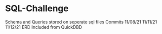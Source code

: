 # SQL-Challenge
Schema and Queries stored on seperate sql files
Commits 11/08/21 11/11/21 11/12/21
ERD Included from QuickDBD
